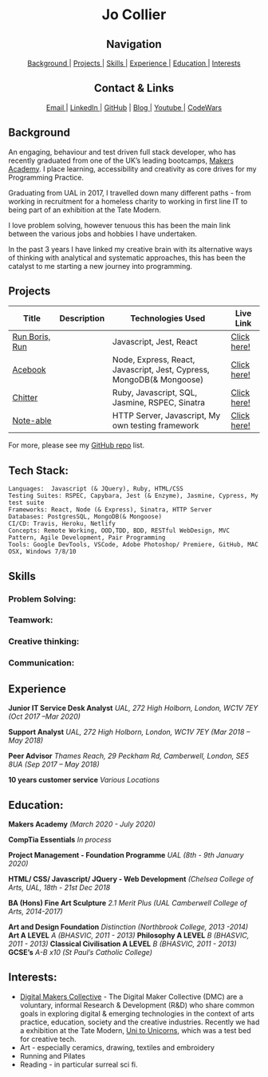 

<h1 align="center">Jo Collier</h1>

<div align="center">

<h2> Navigation </h2>
    
[Background ](#background) |
[Projects ](#projects) | 
[Skills ](#skills) | 
[Experience ](#experience) | 
[Education ](#education) | 
[Interests ](#interests)

</div>

<div align="center">

<h2> Contact & Links </h2>
    
[Email ](mailto:jocollier.it@gmail.com) | 
[LinkedIn ](https://www.linkedin.com/in/jo-collier-1ba7b911b/) | 
[GitHub](https://github.com/collier-jo) |
[Blog ](https://github.com/collier-jo/tracking_my_progress) | 
[Youtube ](https://www.youtube.com/feed/my_videos) |
[CodeWars]()


</div>

## Background 


An engaging, behaviour and test driven full stack developer, who has recently graduated from one of the UK’s leading bootcamps, [Makers Academy](https://makers.tech/). I place learning, accessibility and creativity as core drives for my Programming Practice. 

Graduating from UAL in 2017, I travelled down many different paths - from working in recruitment for a homeless charity to working in first line IT to being part of an exhibition at the Tate Modern.

I love problem solving, however tenuous this has been the main link between the various jobs and hobbies I have undertaken. 

In the past 3 years I have linked my creative brain with its alternative ways of thinking with analytical and systematic approaches, this has been the catalyst to me starting a new journey into programming. 

## Projects
| Title | Description | Technologies Used | Live Link |
|--|--|--|--|
[Run Boris, Run](https://github.com/edmond-b/Covid_Game)| | Javascript, Jest, React| [Click here!](https://run-boris-run.netlify.app/)
[Acebook](https://github.com/edmond-b/acebook-NO-de-Problem)| | Node, Express, React, Javascript, Jest, Cypress, MongoDB(& Mongoose)|[Click here!]()
[Chitter]()| | Ruby, Javascript, SQL, Jasmine, RSPEC, Sinatra|[Click here!]()
[Note-able]()| | HTTP Server, Javascript, My own testing framework| [Click here!]()

For more, please see my [GitHub repo](https://github.com/collier-jo?tab=repositories) list.


## Tech Stack:
```
Languages:  Javascript (& JQuery), Ruby, HTML/CSS 
Testing Suites: RSPEC, Capybara, Jest (& Enzyme), Jasmine, Cypress, My test suite   
Frameworks: React, Node (& Express), Sinatra, HTTP Server
Databases: PostgresSQL, MongoDB(& Mongoose)
CI/CD: Travis, Heroku, Netlify 
Concepts: Remote Working, OOD,TDD, BDD, RESTful WebDesign, MVC Pattern, Agile Development, Pair Programming 
Tools: Google DevTools, VSCode, Adobe Photoshop/ Premiere, GitHub, MAC OSX, Windows 7/8/10
```

## Skills

### Problem Solving:

    
### Teamwork:


### Creative thinking: 

### Communication: 


## Experience 

**Junior IT Service Desk Analyst**
*UAL, 272 High Holborn, London, WC1V 7EY (Oct 2017 –Mar 2020)*

**Support Analyst** 
*UAL, 272 High Holborn, London, WC1V 7EY (Mar 2018 – May 2018)*

**Peer Advisor**
*Thames Reach, 29 Peckham Rd, Camberwell, London, SE5 8UA (Sep 2017 – May 2018)*

**10 years customer service**
*Various Locations*


## Education: 

**Makers Academy** 
*(March 2020 - July 2020)*

**CompTia Essentials** 
*In process*

**Project Management - Foundation Programme** 
*UAL (8th - 9th January 2020)*

**HTML/ CSS/ Javascript/ JQuery - Web Development**
*(Chelsea College of Arts, UAL, 18th - 21st Dec 2018*

**BA (Hons) Fine Art Sculpture** 
*2.1 Merit Plus (UAL Camberwell College of Arts, 2014-2017)*

**Art and Design Foundation** *Distinction (Northbrook College, 2013 -2014)*
**Art A LEVEL** *A (BHASVIC, 2011 - 2013)*
**Philosophy A LEVEL** *B (BHASVIC, 2011 - 2013)*
**Classical Civilisation A LEVEL** *B (BHASVIC, 2011 - 2013)*
**GCSE’s** *A-B x10 (St Paul’s Catholic College)* 

## Interests:
* [Digital Makers Collective](http://digitalmakercollective.org/) - The Digital Maker Collective (DMC) are a voluntary, informal Research & Development (R&D) who share common goals in exploring digital & emerging technologies in the context of arts practice, education, society and the creative industries. Recently we had a exhibition at the Tate Modern, [Uni to Unicorns](https://www.tate.org.uk/whats-on/tate-modern/tate-exchange/workshop/uni-unicorns), which was a test bed for creative tech. 
* Art - especially ceramics, drawing, textiles and embroidery  
* Running and Pilates 
* Reading - in particular surreal sci fi. 




